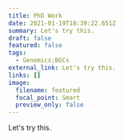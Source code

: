```yaml
---
title: PhD Work
date: 2021-01-19T18:39:22.651Z
summary: Let's try this.
draft: false
featured: false
tags:
  - Genomics;BGCs
external_link: Let's try this.
links: []
image:
  filename: featured
  focal_point: Smart
  preview_only: false
---
```

Let's try this.